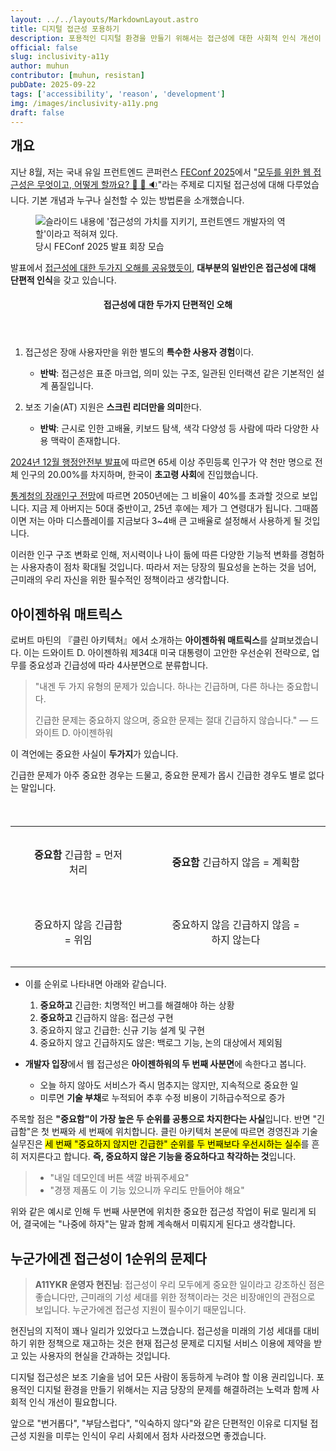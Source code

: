 ```yaml
---
layout: ../../layouts/MarkdownLayout.astro
title: 디지털 접근성 포용하기
description: 포용적인 디지털 환경을 만들기 위해서는 접근성에 대한 사회적 인식 개선이 필요합니다.
official: false
slug: inclusivity-a11y
author: muhun
contributor: [muhun, resistan]
pubDate: 2025-09-22
tags: ['accessibility', 'reason', 'development']
img: /images/inclusivity-a11y.png
draft: false
---
```


<style>
  td {
    border-width: initial;
    text-align: center;
    padding: 2rem;
  }

  ol > li {
    list-style-type: decimal !important;
  }

	table td {
		word-break: keep-all;
	}
</style>

<h2 style="margin-top: 0" id="개요">개요</h2>

지난 8월, 저는 국내 유일 프런트엔드 콘퍼런스 [FEConf 2025](https://2025.feconf.kr)에서 "[모두를 위한 웹 접근성은 무엇이고, 어떻게 할까요? 👀 💬 🔉](https://slides.com/muhun/web-accessibility-for-everyone-what-and-how)"라는 주제로 디지털 접근성에 대해 다루었습니다. 기본 개념과 누구나 실천할 수 있는 방법론을 소개했습니다.

<figure>
	<img src="/images/inclusivity-a11y.png" alt="슬라이드 내용에 '접근성의 가치를 지키기, 프런트엔드 개발자의 역할'이라고 적혀져 있다.">
	<figcaption>당시 FEConf 2025 발표 회장 모습</figcaption>
</figure>

발표에서 [접근성에 대한 두가지 오해를 공유했듯이](https://slides.com/muhun/web-accessibility-for-everyone-what-and-how/#/5/1), **대부분의 일반인은 접근성에 대해 단편적 인식**을 갖고 있습니다.

<aside class="callout callout__example-standard">
<header>
  <h4>접근성에 대한 두가지 단편적인 오해</h4>
</header>

<div class="callout__inner">

1. 접근성은 장애 사용자만을 위한 별도의 **특수한 사용자 경험**이다.

   - **반박**: 접근성은 표준 마크업, 의미 있는 구조, 일관된 인터랙션 같은 기본적인 설계 품질입니다.

2. 보조 기술(AT) 지원은 **스크린 리더만을 의미**한다.

   - **반박**: 근시로 인한 고배율, 키보드 탐색, 색각 다양성 등 사람에 따라 다양한 사용 맥락이 존재합니다.

</div>
</aside>

[2024년 12월 행정안전부 발표](https://www.mois.go.kr/frt/bbs/type010/commonSelectBoardArticle.do?bbsId=BBSMSTR_000000000008&nttId=114622)에 따르면 65세 이상 주민등록 인구가 약 천만 명으로 전체 인구의 20.00%를 차지하며, 한국이 **초고령 사회**에 진입했습니다.

[통계청의 장래인구 전망](https://www.kostat.go.kr/board.es?mid=a10502020100&bid=3207&act=view&list_no=161820)에 따르면 2050년에는 그 비율이 40%를 초과할 것으로 보입니다. 지금 제 아버지는 50대 중반이고, 25년 후에는 제가 그 연령대가 됩니다. 그때쯤이면 저는 아마 디스플레이를 지금보다 3~4배 큰 고배율로 설정해서 사용하게 될 것입니다.

이러한 인구 구조 변화로 인해, 저시력이나 나이 듦에 따른 다양한 기능적 변화를 경험하는 사용자층이 점차 확대될 것입니다. 따라서 저는 당장의 필요성을 논하는 것을 넘어, 근미래의 우리 자신을 위한 필수적인 정책이라고 생각합니다.

## 아이젠하워 매트릭스

로버트 마틴의 『클린 아키텍처』에서 소개하는 **아이젠하워 매트릭스**를 살펴보겠습니다. 이는 드와이트 D. 아이젠하워 제34대 미국 대통령이 고안한 우선순위 전략으로, 업무를 중요성과 긴급성에 따라 4사분면으로 분류합니다.

> "내겐 두 가지 유형의 문제가 있습니다. 하나는 긴급하며, 다른 하나는 중요합니다.
>
> 긴급한 문제는 중요하지 않으며, 중요한 문제는 절대 긴급하지 않습니다."
> — 드와이트 D. 아이젠하워

이 격언에는 중요한 사실이 **두가지**가 있습니다.

긴급한 문제가 아주 중요한 경우는 드물고, 중요한 문제가 몹시 긴급한 경우도 별로 없다는 말입니다.

<table>
  <caption style="visibility:hidden">아이젠하워 매트릭스</caption>
  <tbody>
    <tr>
      <td><strong>중요함</strong> 긴급함 = 먼저 처리</td>
      <td><strong>중요함</strong> 긴급하지 않음 = 계획함</td>
    </tr>
    <tr>
      <td>중요하지 않음 긴급함 = 위임</td>
      <td>중요하지 않음 긴급하지 않음 = 하지 않는다</td>
    </tr>
  </tbody>
</table>

- 이를 순위로 나타내면 아래와 같습니다.

  1.  **중요하고** 긴급한: 치명적인 버그를 해결해야 하는 상황
  2.  **중요하고** 긴급하지 않음: 접근성 구현
  3.  중요하지 않고 긴급한: 신규 기능 설계 및 구현
  4.  중요하지 않고 긴급하지도 않은: 백로그 기능, 논의 대상에서 제외됨

- **개발자 입장**에서 웹 접근성은 **아이젠하워의 두 번째 사분면**에 속한다고 봅니다.
  - 오늘 하지 않아도 서비스가 즉시 멈추지는 않지만, 지속적으로 중요한 일
  - 미루면 **기술 부채**로 누적되어 추후 수정 비용이 기하급수적으로 증가

주목할 점은 **"중요함"이 가장 높은 두 순위를 공통으로 차지한다는 사실**입니다. 반면 "긴급함"은 첫 번째와 세 번째에 위치합니다. 클린 아키텍처 본문에 따르면 경영진과 기술 실무진은 <mark>세 번째 "중요하지 않지만 긴급한" 순위를 두 번째보다 우선시하는 실수</mark>를 흔히 저지른다고 합니다. **즉, 중요하지 않은 기능을 중요하다고 착각하는 것**입니다.

> - "내일 데모인데 버튼 색깔 바꿔주세요"
> - "경쟁 제품도 이 기능 있으니까 우리도 만들어야 해요"

위와 같은 예시로 인해 두 번째 사분면에 위치한 중요한 접근성 작업이 뒤로 밀리게 되어, 결국에는 "나중에 하자"는 말과 함께 계속해서 미뤄지게 된다고 생각합니다.

## 누군가에겐 접근성이 1순위의 문제다

> **A11YKR 운영자 현진님**: 접근성이 우리 모두에게 중요한 일이라고 강조하신 점은 좋습니다만, 근미래의 기성 세대를 위한 정책이라는 것은 비장애인의 관점으로 보입니다. 누군가에겐 접근성 지원이 필수이기 때문입니다.

현진님의 지적이 꽤나 일리가 있었다고 느꼈습니다. 접근성을 미래의 기성 세대를 대비하기 위한 정책으로 재고하는 것은 현재 접근성 문제로 디지털 서비스 이용에 제약을 받고 있는 사용자의 현실을 간과하는 것입니다.

디지털 접근성은 보조 기술을 넘어 모든 사람이 동등하게 누려야 할 이용 권리입니다. 포용적인 디지털 환경을 만들기 위해서는 지금 당장의 문제를 해결하려는 노력과 함께 사회적 인식 개선이 필요합니다.

앞으로 "번거롭다", "부담스럽다", "익숙하지 않다"와 같은 단편적인 이유로 디지털 접근성 지원을 미루는 인식이 우리 사회에서 점차 사라졌으면 좋겠습니다.
